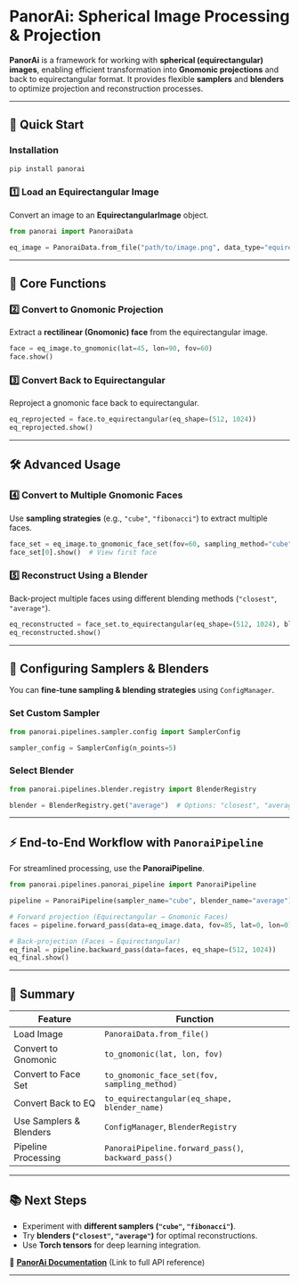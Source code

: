 # **PanorAi: Spherical Image Processing & Projection**

**PanorAi** is a framework for working with **spherical (equirectangular) images**, enabling efficient transformation into **Gnomonic projections** and back to equirectangular format. It provides flexible **samplers** and **blenders** to optimize projection and reconstruction processes.

---

## **🚀 Quick Start**

### **Installation**
```bash
pip install panorai
```

### **1️⃣ Load an Equirectangular Image**
Convert an image to an **EquirectangularImage** object.
```python
from panorai import PanoraiData

eq_image = PanoraiData.from_file("path/to/image.png", data_type="equirectangular")
```

---

## **📌 Core Functions**

### **2️⃣ Convert to Gnomonic Projection**
Extract a **rectilinear (Gnomonic) face** from the equirectangular image.
```python
face = eq_image.to_gnomonic(lat=45, lon=90, fov=60)
face.show()
```

### **3️⃣ Convert Back to Equirectangular**
Reproject a gnomonic face back to equirectangular.
```python
eq_reprojected = face.to_equirectangular(eq_shape=(512, 1024))
eq_reprojected.show()
```

---

## **🛠️ Advanced Usage**

### **4️⃣ Convert to Multiple Gnomonic Faces**
Use **sampling strategies** (e.g., `"cube"`, `"fibonacci"`) to extract multiple faces.
```python
face_set = eq_image.to_gnomonic_face_set(fov=60, sampling_method="cube")
face_set[0].show()  # View first face
```

### **5️⃣ Reconstruct Using a Blender**
Back-project multiple faces using different blending methods (`"closest"`, `"average"`).
```python
eq_reconstructed = face_set.to_equirectangular(eq_shape=(512, 1024), blender_name="closest")
eq_reconstructed.show()
```

---

## **🔧 Configuring Samplers & Blenders**
You can **fine-tune sampling & blending strategies** using `ConfigManager`.

### **Set Custom Sampler**
```python
from panorai.pipelines.sampler.config import SamplerConfig

sampler_config = SamplerConfig(n_points=5)
```

### **Select Blender**
```python
from panorai.pipelines.blender.registry import BlenderRegistry

blender = BlenderRegistry.get("average")  # Options: "closest", "average", etc.
```

---

## **⚡ End-to-End Workflow with `PanoraiPipeline`**
For streamlined processing, use the **PanoraiPipeline**.
```python
from panorai.pipelines.panorai_pipeline import PanoraiPipeline

pipeline = PanoraiPipeline(sampler_name="cube", blender_name="average")

# Forward projection (Equirectangular → Gnomonic Faces)
faces = pipeline.forward_pass(data=eq_image.data, fov=85, lat=0, lon=0)

# Back-projection (Faces → Equirectangular)
eq_final = pipeline.backward_pass(data=faces, eq_shape=(512, 1024))
eq_final.show()
```

---

## **📌 Summary**
| Feature                 | Function |
|-------------------------|----------|
| Load Image              | `PanoraiData.from_file()` |
| Convert to Gnomonic     | `to_gnomonic(lat, lon, fov)` |
| Convert to Face Set     | `to_gnomonic_face_set(fov, sampling_method)` |
| Convert Back to EQ      | `to_equirectangular(eq_shape, blender_name)` |
| Use Samplers & Blenders | `ConfigManager`, `BlenderRegistry` |
| Pipeline Processing     | `PanoraiPipeline.forward_pass()`, `backward_pass()` |

---

## **📚 Next Steps**
- Experiment with **different samplers (`"cube"`, `"fibonacci"`)**.
- Try **blenders (`"closest"`, `"average"`)** for optimal reconstructions.
- Use **Torch tensors** for deep learning integration.

🔗 **[PanorAi Documentation](#)** (Link to full API reference)

---